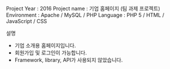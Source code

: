 Project Year : 2016
Project name : 기업 홈페이지 (팀 과제 프로젝트)
Environment : Apache / MySQL / PHP
Language : PHP 5 / HTML / JavaScript / CSS

설명
- 기업 소개용 홈페이지입니다.
- 회원가입 및 로그인이 가능합니다.
- Framework, library, API가 사용되지 않았습니다.